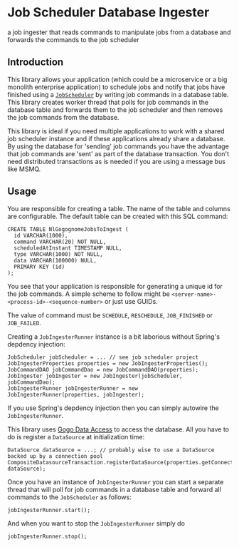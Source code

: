 # Job Scheduler Database Ingester
a job ingester that reads commands to manipulate jobs from a database and forwards 
the commands to the job scheduler

## Introduction

This library allows your application (which could be a microservice or a big monolith enterprise application) 
to schedule jobs and notify that
jobs have finished using a [`JobScheduler`](https://github.com/gogognome/jobscheduler) by writing
job commands in a database table. This library creates worker thread that polls
for job commands in the database table and forwards them to the job scheduler and then
removes the job commands from the database.

This library is ideal if you need multiple applications to work with
a shared job scheduler instance and if these applications already share
a database. By using the database for 'sending' job commands you have the advantage
that job commands are 'sent' as part of the database transaction. You don't need
distributed transactions as is needed if you are using a message bus like MSMQ.

## Usage

You are responsible for creating a table. The name of the table and columns are configurable.
The default table can be created with this SQL command:

    CREATE TABLE NlGogognomeJobsToIngest (
      id VARCHAR(1000),
      command VARCHAR(20) NOT NULL,
      scheduledAtInstant TIMESTAMP NULL,
      type VARCHAR(1000) NOT NULL,
      data VARCHAR(100000) NULL,
      PRIMARY KEY (id)
    );

You see that your application is responsible for generating a unique
id for the job commands. A simple scheme to follow might be `<server-name>-<process-id>-<sequence-number>`
or just use GUIDs.

The value of command must be `SCHEDULE`, `RESCHEDULE`, `JOB_FINISHED` or `JOB_FAILED`. 

Creating a `JobIngesterRunner` instance is a bit laborious without Spring's depdency injection:

    JobScheduler jobScheduler = ... // see job scheduler project
    JobIngesterProperties properties = new JobIngesterProperties();
    JobCommandDAO jobCommandDao = new JobCommandDAO(properties);
    JobIngester jobIngester = new JobIngester(jobScheduler, jobCommandDao);
    JobIngesterRunner jobIngesterRunner = new JobIngesterRunner(properties, jobIngester);

If you use Spring's depdency injection then you can simply autowire the `JobIngesterRunner`.

This library uses [Gogo Data Access](https://github.com/gogognome/gogodataaccess) to access
the database. All you have to do is register a `DataSource` at initialization time:

    DataSource dataSource = ...; // probably wise to use a DataSource backed up by a connection pool
    CompositeDatasourceTransaction.registerDataSource(properties.getConnectionName(), dataSource);

Once you have an instance of `JobIngesterRunner` you can start a separate thread that will
poll for job commands in a database table and forward all commands to the `JobScheduler` as follows:

    jobIngesterRunner.start();
    
And when you want to stop the `JobIngesterRunner` simply do

    jobIngesterRunner.stop();
